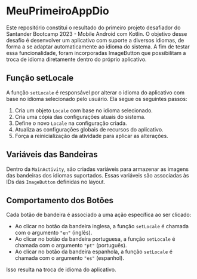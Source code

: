 # MeuPrimeiroAppDio

Este repositório constitui o resultado do primeiro projeto desafiador do Santander Bootcamp 2023 - Mobile Android com Kotlin. O objetivo desse desafio é desenvolver um aplicativo com suporte a diversos idiomas, de forma a se adaptar automaticamente ao idioma do sistema. A fim de testar essa funcionalidade, foram incorporadas ImageButton que possibilitam a troca de idioma diretamente dentro do próprio aplicativo.

## Função setLocale

A função `setLocale` é responsável por alterar o idioma do aplicativo com base no idioma selecionado pelo usuário. Ela segue os seguintes passos:

1. Cria um objeto `Locale` com base no idioma selecionado.
2. Cria uma cópia das configurações atuais do sistema.
3. Define o novo `Locale` na configuração criada.
4. Atualiza as configurações globais de recursos do aplicativo.
5. Força a reinicialização da atividade para aplicar as alterações.

## Variáveis das Bandeiras

Dentro da `MainActivity`, são criadas variáveis para armazenar as imagens das bandeiras dos idiomas suportados. Essas variáveis são associadas às IDs das `ImageButton` definidas no layout.

## Comportamento dos Botões

Cada botão de bandeira é associado a uma ação específica ao ser clicado:

- Ao clicar no botão da bandeira inglesa, a função `setLocale` é chamada com o argumento `"en"` (inglês).
- Ao clicar no botão da bandeira portuguesa, a função `setLocale` é chamada com o argumento `"pt"` (português).
- Ao clicar no botão da bandeira espanhola, a função `setLocale` é chamada com o argumento `"es"` (espanhol).

Isso resulta na troca de idioma do aplicativo.